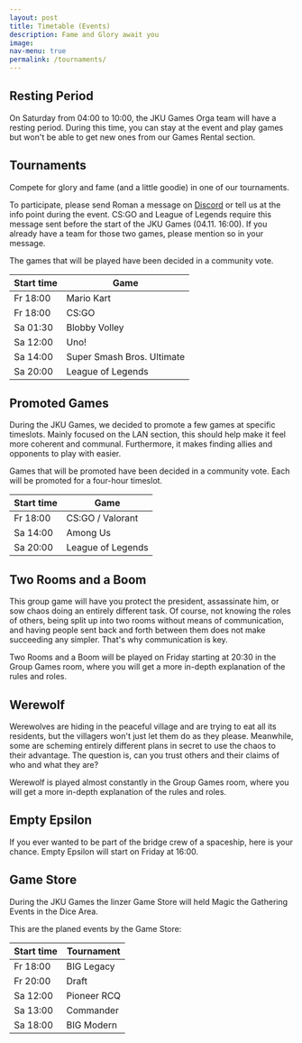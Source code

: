 ```yaml
---
layout: post
title: Timetable (Events)
description: Fame and Glory await you
image: 
nav-menu: true
permalink: /tournaments/
---
```


## Resting Period

On Saturday from 04:00 to 10:00, the JKU Games Orga team will have a resting period. During this time, you can stay at the event and play games but won't be able to get new ones from our Games Rental section.

## Tournaments

Compete for glory and fame (and a little goodie) in one of our tournaments. 

To participate, please send Roman a message on <a class="dotted" href="{{ site.discord_url }}">Discord</a> or tell us at the info point during the event. CS:GO and League of Legends require this message sent before the start of the JKU Games (04.11. 16:00). If you already have a team for those two games, please mention so in your message.

The games that will be played have been decided in a community vote.

| Start time | Game                       |
| ---------- | -------------------------- |
| Fr 18:00   | Mario Kart                 |
| Fr 18:00   | CS:GO                      |
| Sa 01:30   | Blobby Volley              |
| Sa 12:00   | Uno!                       |
| Sa 14:00   | Super Smash Bros. Ultimate |
| Sa 20:00   | League of Legends          |

## Promoted Games

During the JKU Games, we decided to promote a few games at specific timeslots. Mainly focused on the LAN section, this should help make it feel more coherent and communal. Furthermore, it makes finding allies and opponents to play with easier.

Games that will be promoted have been decided in a community vote. Each will be promoted for a four-hour timeslot.

| Start time | Game              |
| ---------- | ----------------- |
| Fr 18:00   | CS:GO / Valorant  |
| Sa 14:00   | Among Us          |
| Sa 20:00   | League of Legends |

## Two Rooms and a Boom

This group game will have you protect the president, assassinate him, or sow chaos doing an entirely different task. Of course, not knowing the roles of others, being split up into two rooms without means of communication, and having people sent back and forth between them does not make succeeding any simpler. That's why communication is key.

Two Rooms and a Boom will be played on Friday starting at 20:30 in the Group Games room, where you will get a more in-depth explanation of the rules and roles.

## Werewolf

Werewolves are hiding in the peaceful village and are trying to eat all its residents, but the villagers won't just let them do as they please. Meanwhile, some are scheming entirely different plans in secret to use the chaos to their advantage. The question is, can you trust others and their claims of who and what they are?

Werewolf is played almost constantly in the Group Games room, where you will get a more in-depth explanation of the rules and roles.

## Empty Epsilon

If you ever wanted to be part of the bridge crew of a spaceship, here is your chance. Empty Epsilon will start on Friday at 16:00.

## Game Store

During the JKU Games the linzer Game Store will held Magic the Gathering Events in the Dice Area.

This are the planed events by the Game Store:

| Start time | Tournament       |
| ---------- | -----------------|
| Fr 18:00   | BIG Legacy		|
| Fr 20:00   | Draft	        |
| Sa 12:00   | Pioneer RCQ		|
| Sa 13:00   | Commander		|
| Sa 18:00   | BIG Modern		|

